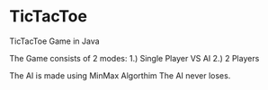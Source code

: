 # TicTacToe
 TicTacToe Game in Java
 
 The Game consists of 2 modes:
  1.) Single Player VS AI
  2.) 2 Players
  
 The AI is made using MinMax Algorthim
 The AI never loses.
